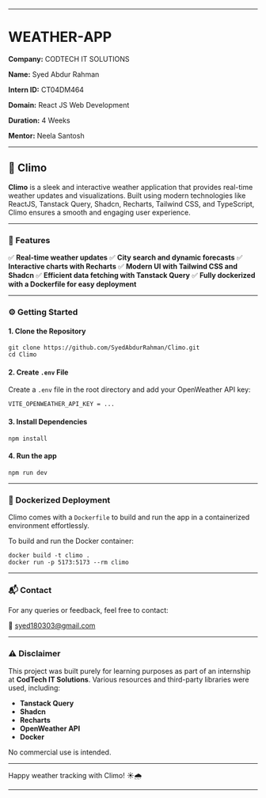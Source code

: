 

---

# WEATHER-APP

**Company:** CODTECH IT SOLUTIONS

**Name:** Syed Abdur Rahman

**Intern ID:** CT04DM464

**Domain:** React JS Web Development

**Duration:** 4 Weeks

**Mentor:** Neela Santosh

---

## 🌈 Climo

**Climo** is a sleek and interactive weather application that provides real-time weather updates and visualizations. Built using modern technologies like ReactJS, Tanstack Query, Shadcn, Recharts, Tailwind CSS, and TypeScript, Climo ensures a smooth and engaging user experience.

---

### 🌟 Features

✅ **Real-time weather updates**
✅ **City search and dynamic forecasts**
✅ **Interactive charts with Recharts**
✅ **Modern UI with Tailwind CSS and Shadcn**
✅ **Efficient data fetching with Tanstack Query**
✅ **Fully dockerized with a Dockerfile for easy deployment**

---

### ⚙️ Getting Started



#### 1. Clone the Repository
```
git clone https://github.com/SyedAbdurRahman/Climo.git
cd Climo
```

#### 2. Create `.env` File

Create a `.env` file in the root directory and add your OpenWeather API key:
```
VITE_OPENWEATHER_API_KEY = ...
```

#### 3. Install Dependencies
```
npm install
```

#### 4. Run the app
```
npm run dev
```

---

### 🐳 Dockerized Deployment

Climo comes with a `Dockerfile` to build and run the app in a containerized environment effortlessly.

To build and run the Docker container:
```
docker build -t climo .
docker run -p 5173:5173 --rm climo
```

---

### 📬 Contact

For any queries or feedback, feel free to contact:

📧 [syed180303@gmail.com](mailto:syed180303@gmail.com)

---

### ⚠️ Disclaimer

This project was built purely for learning purposes as part of an internship at **CodTech IT Solutions**. Various resources and third-party libraries were used, including:

* **Tanstack Query**
* **Shadcn**
* **Recharts**
* **OpenWeather API**
* **Docker**

No commercial use is intended.

---

Happy weather tracking with Climo! ☀️🌧️

---

